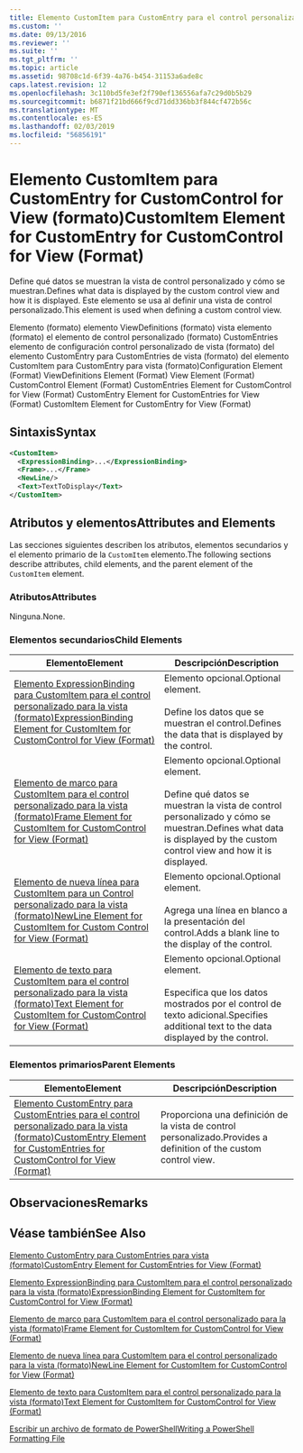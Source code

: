```yaml
---
title: Elemento CustomItem para CustomEntry para el control personalizado para la vista (formato) | Microsoft Docs
ms.custom: ''
ms.date: 09/13/2016
ms.reviewer: ''
ms.suite: ''
ms.tgt_pltfrm: ''
ms.topic: article
ms.assetid: 98708c1d-6f39-4a76-b454-31153a6ade8c
caps.latest.revision: 12
ms.openlocfilehash: 3c110bd5fe3ef2f790ef136556afa7c29d0b5b29
ms.sourcegitcommit: b6871f21bd666f9cd71dd336bb3f844cf472b56c
ms.translationtype: MT
ms.contentlocale: es-ES
ms.lasthandoff: 02/03/2019
ms.locfileid: "56856191"
---
```

# <a name="customitem-element-for-customentry-for-customcontrol-for-view-format"></a><span data-ttu-id="a7501-102">Elemento CustomItem para CustomEntry for CustomControl for View (formato)</span><span class="sxs-lookup"><span data-stu-id="a7501-102">CustomItem Element for CustomEntry for CustomControl for View (Format)</span></span>

<span data-ttu-id="a7501-103">Define qué datos se muestran la vista de control personalizado y cómo se muestran.</span><span class="sxs-lookup"><span data-stu-id="a7501-103">Defines what data is displayed by the custom control view and how it is displayed.</span></span> <span data-ttu-id="a7501-104">Este elemento se usa al definir una vista de control personalizado.</span><span class="sxs-lookup"><span data-stu-id="a7501-104">This element is used when defining a custom control view.</span></span>

<span data-ttu-id="a7501-105">Elemento (formato) elemento ViewDefinitions (formato) vista elemento (formato) el elemento de control personalizado (formato) CustomEntries elemento de configuración control personalizado de vista (formato) del elemento CustomEntry para CustomEntries de vista (formato) del elemento CustomItem para CustomEntry para vista (formato)</span><span class="sxs-lookup"><span data-stu-id="a7501-105">Configuration Element (Format) ViewDefinitions Element (Format) View Element (Format) CustomControl Element (Format) CustomEntries Element for CustomControl for View (Format) CustomEntry Element for CustomEntries for View (Format) CustomItem Element for CustomEntry for View (Format)</span></span>

## <a name="syntax"></a><span data-ttu-id="a7501-106">Sintaxis</span><span class="sxs-lookup"><span data-stu-id="a7501-106">Syntax</span></span>

```xml
<CustomItem>
  <ExpressionBinding>...</ExpressionBinding>
  <Frame>...</Frame>
  <NewLine/>
  <Text>TextToDisplay</Text>
</CustomItem>
```

## <a name="attributes-and-elements"></a><span data-ttu-id="a7501-107">Atributos y elementos</span><span class="sxs-lookup"><span data-stu-id="a7501-107">Attributes and Elements</span></span>

<span data-ttu-id="a7501-108">Las secciones siguientes describen los atributos, elementos secundarios y el elemento primario de la `CustomItem` elemento.</span><span class="sxs-lookup"><span data-stu-id="a7501-108">The following sections describe attributes, child elements, and the parent element of the `CustomItem` element.</span></span>

### <a name="attributes"></a><span data-ttu-id="a7501-109">Atributos</span><span class="sxs-lookup"><span data-stu-id="a7501-109">Attributes</span></span>

<span data-ttu-id="a7501-110">Ninguna.</span><span class="sxs-lookup"><span data-stu-id="a7501-110">None.</span></span>

### <a name="child-elements"></a><span data-ttu-id="a7501-111">Elementos secundarios</span><span class="sxs-lookup"><span data-stu-id="a7501-111">Child Elements</span></span>

|<span data-ttu-id="a7501-112">Elemento</span><span class="sxs-lookup"><span data-stu-id="a7501-112">Element</span></span>|<span data-ttu-id="a7501-113">Descripción</span><span class="sxs-lookup"><span data-stu-id="a7501-113">Description</span></span>|
|-------------|-----------------|
|[<span data-ttu-id="a7501-114">Elemento ExpressionBinding para CustomItem para el control personalizado para la vista (formato)</span><span class="sxs-lookup"><span data-stu-id="a7501-114">ExpressionBinding Element for CustomItem for CustomControl for View (Format)</span></span>](./expressionbinding-element-for-customitem-for-customcontrol-for-view-format.md)|<span data-ttu-id="a7501-115">Elemento opcional.</span><span class="sxs-lookup"><span data-stu-id="a7501-115">Optional element.</span></span><br /><br /> <span data-ttu-id="a7501-116">Define los datos que se muestran el control.</span><span class="sxs-lookup"><span data-stu-id="a7501-116">Defines the data that is displayed by the control.</span></span>|
|[<span data-ttu-id="a7501-117">Elemento de marco para CustomItem para el control personalizado para la vista (formato)</span><span class="sxs-lookup"><span data-stu-id="a7501-117">Frame Element for CustomItem for CustomControl for View (Format)</span></span>](./frame-element-for-customitem-for-customcontrol-for-view-format.md)|<span data-ttu-id="a7501-118">Elemento opcional.</span><span class="sxs-lookup"><span data-stu-id="a7501-118">Optional element.</span></span><br /><br /> <span data-ttu-id="a7501-119">Define qué datos se muestran la vista de control personalizado y cómo se muestran.</span><span class="sxs-lookup"><span data-stu-id="a7501-119">Defines what data is displayed by the custom control view and how it is displayed.</span></span>|
|[<span data-ttu-id="a7501-120">Elemento de nueva línea para CustomItem para un Control personalizado para la vista (formato)</span><span class="sxs-lookup"><span data-stu-id="a7501-120">NewLine Element for CustomItem for Custom Control for View (Format)</span></span>](./newline-element-for-customitem-for-customcontrol-for-view-format.md)|<span data-ttu-id="a7501-121">Elemento opcional.</span><span class="sxs-lookup"><span data-stu-id="a7501-121">Optional element.</span></span><br /><br /> <span data-ttu-id="a7501-122">Agrega una línea en blanco a la presentación del control.</span><span class="sxs-lookup"><span data-stu-id="a7501-122">Adds a blank line to the display of the control.</span></span>|
|[<span data-ttu-id="a7501-123">Elemento de texto para CustomItem para el control personalizado para la vista (formato)</span><span class="sxs-lookup"><span data-stu-id="a7501-123">Text Element for CustomItem for CustomControl for View (Format)</span></span>](./text-element-for-customitem-for-customview-for-view-format.md)|<span data-ttu-id="a7501-124">Elemento opcional.</span><span class="sxs-lookup"><span data-stu-id="a7501-124">Optional element.</span></span><br /><br /> <span data-ttu-id="a7501-125">Especifica que los datos mostrados por el control de texto adicional.</span><span class="sxs-lookup"><span data-stu-id="a7501-125">Specifies additional text to the data displayed by the control.</span></span>|

### <a name="parent-elements"></a><span data-ttu-id="a7501-126">Elementos primarios</span><span class="sxs-lookup"><span data-stu-id="a7501-126">Parent Elements</span></span>

|<span data-ttu-id="a7501-127">Elemento</span><span class="sxs-lookup"><span data-stu-id="a7501-127">Element</span></span>|<span data-ttu-id="a7501-128">Descripción</span><span class="sxs-lookup"><span data-stu-id="a7501-128">Description</span></span>|
|-------------|-----------------|
|[<span data-ttu-id="a7501-129">Elemento CustomEntry para CustomEntries para el control personalizado para la vista (formato)</span><span class="sxs-lookup"><span data-stu-id="a7501-129">CustomEntry Element for CustomEntries for CustomControl for View (Format)</span></span>](./customentry-element-for-customentries-for-customcontrol-for-view-format.md)|<span data-ttu-id="a7501-130">Proporciona una definición de la vista de control personalizado.</span><span class="sxs-lookup"><span data-stu-id="a7501-130">Provides a definition of the custom control view.</span></span>|

## <a name="remarks"></a><span data-ttu-id="a7501-131">Observaciones</span><span class="sxs-lookup"><span data-stu-id="a7501-131">Remarks</span></span>

## <a name="see-also"></a><span data-ttu-id="a7501-132">Véase también</span><span class="sxs-lookup"><span data-stu-id="a7501-132">See Also</span></span>

[<span data-ttu-id="a7501-133">Elemento CustomEntry para CustomEntries para vista (formato)</span><span class="sxs-lookup"><span data-stu-id="a7501-133">CustomEntry Element for CustomEntries for View (Format)</span></span>](./customentry-element-for-customentries-for-customcontrol-for-view-format.md)

[<span data-ttu-id="a7501-134">Elemento ExpressionBinding para CustomItem para el control personalizado para la vista (formato)</span><span class="sxs-lookup"><span data-stu-id="a7501-134">ExpressionBinding Element for CustomItem for CustomControl for View (Format)</span></span>](./expressionbinding-element-for-customitem-for-customcontrol-for-view-format.md)

[<span data-ttu-id="a7501-135">Elemento de marco para CustomItem para el control personalizado para la vista (formato)</span><span class="sxs-lookup"><span data-stu-id="a7501-135">Frame Element for CustomItem for CustomControl for View (Format)</span></span>](./frame-element-for-customitem-for-customcontrol-for-view-format.md)

[<span data-ttu-id="a7501-136">Elemento de nueva línea para CustomItem para el control personalizado para la vista (formato)</span><span class="sxs-lookup"><span data-stu-id="a7501-136">NewLine Element for CustomItem for CustomControl for View (Format)</span></span>](./newline-element-for-customitem-for-customcontrol-for-view-format.md)

[<span data-ttu-id="a7501-137">Elemento de texto para CustomItem para el control personalizado para la vista (formato)</span><span class="sxs-lookup"><span data-stu-id="a7501-137">Text Element for CustomItem for CustomControl for View (Format)</span></span>](./text-element-for-customitem-for-customview-for-view-format.md)

[<span data-ttu-id="a7501-138">Escribir un archivo de formato de PowerShell</span><span class="sxs-lookup"><span data-stu-id="a7501-138">Writing a PowerShell Formatting File</span></span>](./writing-a-powershell-formatting-file.md)
